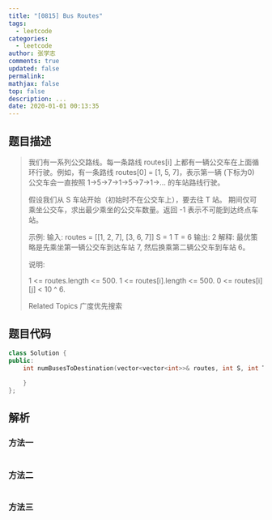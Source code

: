 ```yaml
---
title: "[0815] Bus Routes"
tags:
  - leetcode
categories:
  - leetcode
author: 张学志
comments: true
updated: false
permalink:
mathjax: false
top: false
description: ...
date: 2020-01-01 00:13:35
---
```


## 题目描述

> 我们有一系列公交路线。每一条路线 routes[i] 上都有一辆公交车在上面循环行驶。例如，有一条路线 routes[0] = [1, 5, 7]，表示第一辆 (下标为0) 公交车会一直按照 1->5->7->1->5->7->1->... 的车站路线行驶。 
> 
> 假设我们从 S 车站开始（初始时不在公交车上），要去往 T 站。 期间仅可乘坐公交车，求出最少乘坐的公交车数量。返回 -1 表示不可能到达终点车站。 
> 
> 
> 示例:
> 输入: 
> routes = [[1, 2, 7], [3, 6, 7]]
> S = 1
> T = 6
> 输出: 2
> 解释: 
> 最优策略是先乘坐第一辆公交车到达车站 7, 然后换乘第二辆公交车到车站 6。
> 
> 
> 说明: 
> 
> 
> 1 <= routes.length <= 500. 
> 1 <= routes[i].length <= 500. 
> 0 <= routes[i][j] < 10 ^ 6. 
> 
> Related Topics 广度优先搜索

## 题目代码

```cpp
class Solution {
public:
    int numBusesToDestination(vector<vector<int>>& routes, int S, int T) {
        
    }
};
```

## 解析

### 方法一

```cpp

```

### 方法二

```cpp

```

### 方法三

```cpp

```

